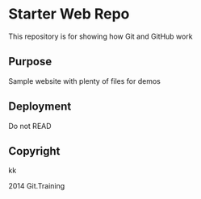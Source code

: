 # Starter Web Repo

This repository is for showing how Git and GitHub work

## Purpose

Sample website with plenty of files for demos

## Deployment

Do not READ

## Copyright
kk

2014 Git.Training
